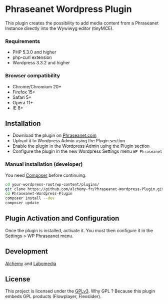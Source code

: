 # Phraseanet Wordpress Plugin

This plugin creates the possibility to add media content from a Phraseanet Instance directly into the Wywiwyg editor (tinyMCE).

### Requirements
* PHP 5.3.0 and higher
* php-curl extension
* Wordpress 3.3.2 and higher

### Browser compatibility
* Chrome/Chromium 20+
* Firefox 15+
* Safari 5+
* Opera 11+
* IE 8+

## Installation

 - Download the plugin on [Phraseanet.com](https://www.phraseanet.com/download/)
 - Upload it to Wordpress Admin using the Plugin section
 - Enable the plugin in the Wordpress Admin using the Plugin section
 - Configure the plugin in the new Wordpress Settings menu `WP Phraseanet`

### Manual installation (developer)

You need [Composer](http://getcomposer.org/) before continuing.

```bash
cd your-wordpress-root/wp-content/plugins/
git clone https://github.com/alchemy-fr/Phraseanet-Wordpress-Plugin.git
cd Phraseanet-Wordpress-Plugin
composer install --dev
composer update
```
	
## Plugin Activation and Configuration
Once the plugin is installed, activate it. You must then configure it in the Settings > WP Phraseanet menu.

## Development
[Alchemy](http://www.alchemy.fr/) and [Labomedia](http://labomedia.org)

## License
This project is licensed under the [GPLv3](http://www.gnu.org/licenses/gpl-3.0.html).
Why GPL ? Because this plugin embeds GPL products (Flowplayer, Flexslider). 
